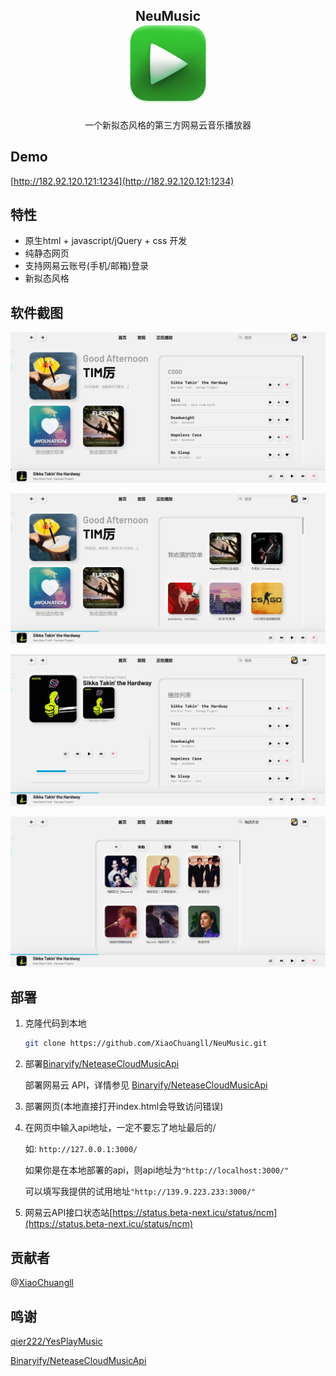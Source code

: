 <strong>
    <h2 align="center">NeuMusic    
    </br>
    <img src = "./source/img/icon.png" height="128px" weight="128px">
    </h2>
</strong>
<p align="center">
    一个新拟态风格的第三方网易云音乐播放器
</p>

## Demo
[http://182.92.120.121:1234](http://182.92.120.121:1234)

## 特性

- 原生html + javascript/jQuery + css 开发
- 纯静态网页
- 支持网易云账号(手机/邮箱)登录
- 新拟态风格

## 软件截图

![](./source/img/cut1.png)

![](./source/img/cut3.png)

![](./source/img/cut2.png)

![](./source/img/cut4.png)

## 部署

1. 克隆代码到本地

   ```sh
   git clone https://github.com/XiaoChuangll/NeuMusic.git
   ```
   
2. 部署[Binaryify/NeteaseCloudMusicApi](https://github.com/Binaryify/NeteaseCloudMusicApi)

   部署网易云 API，详情参见 [Binaryify/NeteaseCloudMusicApi](https://github.com/Binaryify/NeteaseCloudMusicApi)

3. 部署网页(本地直接打开index.html会导致访问错误)

4. 在网页中输入api地址，一定不要忘了地址最后的/
   
   如: `http://127.0.0.1:3000/`
   
   如果你是在本地部署的api，则api地址为`"http://localhost:3000/"`
   
   可以填写我提供的试用地址``"http://139.9.223.233:3000/"``
  
5. 网易云API接口状态站[https://status.beta-next.icu/status/ncm](https://status.beta-next.icu/status/ncm)

## 贡献者

@[XiaoChuangll](https://github.com/XiaoChuangll/)

## 鸣谢
 
[qier222/YesPlayMusic](https://github.com/qier222/YesPlayMusic)

[Binaryify/NeteaseCloudMusicApi](https://github.com/Binaryify/NeteaseCloudMusicApi)



